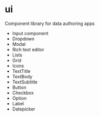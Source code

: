 # ui
Component library for data authoring apps

- Input component
- Dropdown
- Modal
- Rich text editor
- Lists
- Grid
- Icons
- TextTitle
- TextBody
- TextSubtitle
- Button
- Checkbox
- Option
- Label
- Datepicker
